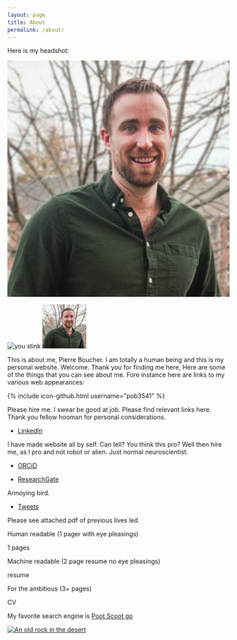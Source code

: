 ```yaml
---
layout: page
title: About
permalink: /about/
---
```

Here is my headshot:

![Screen readers](images/PB_Headshot.jpg "You've found me")

<img src="http:\\127.0.0.1:4000\images\PB_Headshot.jpg" alt="you stink"/>
<img src="images/PB_Headshot.jpg" alt="poo" style="height: 100px; width:100px;"/>

This is about me, Pierre Boucher. I am totally a human being and this is my personal website. Welcome. Thank you for finding me here, Here are some of the things that you can see about me. Fore instance here are links to my various web appearances:

{% include icon-github.html username="pob3541" %} 

Please hire me. I swear be good at job. Please find relevant links here. Thank you fellow hooman for personal considerations. 

* [LinkedIn](https://www.linkedin.com/)

I have made website all by self. Can tell? You think this pro? Well then hire me, as I pro and not robot or alien. Just normal neuroscientist. 

* [ORCiD](https://orcid.org/0000-0003-0897-6457)

* [ResearchGate](https://www.researchgate.net/profile/Pierre-Boucher-2)

Annoying bird.

* [Tweets](https://twitter.com/PierreOBoucher)

 Please see attached pdf of previous lives led.
 
 Human readable (1 pager with eye pleasings)
 
 1 pages
 
 Machine readable (2 page resume no eye pleasings)
 
 resume
 
 For the ambitious (3+ pages)
 
 CV
 
 My favorite search engine is [Poot Scoot go](http:\\127.0.0.1:4000\pdfs\Poon2016.pdf)

[![An old rock in the desert](/assets/images/shiprock.jpg "Shiprock, New Mexico by Beau Rogers")](https://www.flickr.com/photos/beaurogers/31833779864/in/photolist-Qv3rFw-34mt9F-a9Cmfy-5Ha3Zi-9msKdv-o3hgjr-hWpUte-4WMsJ1-KUQ8N-deshUb-vssBD-6CQci6-8AFCiD-zsJWT-nNfsgB-dPDwZJ-bn9JGn-5HtSXY-6CUhAL-a4UTXB-ugPum-KUPSo-fBLNm-6CUmpy-4WMsc9-8a7D3T-83KJev-6CQ2bK-nNusHJ-a78rQH-nw3NvT-7aq2qf-8wwBso-3nNceh-ugSKP-4mh4kh-bbeeqH-a7biME-q3PtTf-brFpgb-cg38zw-bXMZc-nJPELD-f58Lmo-bXMYG-bz8AAi-bxNtNT-bXMYi-bXMY6-bXMYv)

